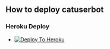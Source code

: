 ## How to deploy catuserbot
### Heroku Deploy
  - [![Deploy To Heroku](https://www.herokucdn.com/deploy/button.svg)](https://github.com/klebergamer02/nekopack)
